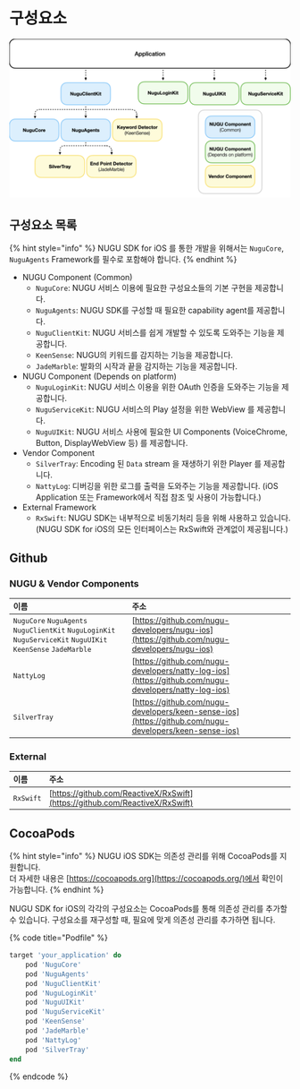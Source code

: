 # 구성요소

![](../../../.gitbook/assets/diagram.001.jpeg)

## 구성요소 목록

{% hint style="info" %}
NUGU SDK for iOS 를 통한 개발을 위해서는 `NuguCore`, `NuguAgents` Framework를 필수로 포함해야 합니다.
{% endhint %}

* NUGU Component \(Common\)
  * `NuguCore`: NUGU 서비스 이용에 필요한 구성요소들의 기본 구현을 제공합니다.
  * `NuguAgents`: NUGU SDK를 구성할 때 필요한 capability agent를 제공합니다.
  * `NuguClientKit`: NUGU 서비스를 쉽게 개발할 수 있도록 도와주는 기능을 제공합니다.
  * `KeenSense`: NUGU의 키워드를 감지하는 기능을 제공합니다.
  * `JadeMarble`: 발화의 시작과 끝을 감지하는 기능을 제공합니다.
* NUGU Component \(Depends on platform\)
  * `NuguLoginKit`: NUGU 서비스 이용을 위한 OAuth 인증을 도와주는 기능을 제공합니다.
  * `NuguServiceKit`: NUGU 서비스의 Play 설정을 위한 WebView 를 제공합니다.
  * `NuguUIKit`: NUGU 서비스 사용에 필요한 UI Components \(VoiceChrome, Button, DisplayWebView 등\) 를 제공합니다.
* Vendor Component
  * `SilverTray`: Encoding 된 `Data` stream 을 재생하기 위한 Player 를 제공합니다.
  * `NattyLog`: 디버깅을 위한 로그를 출력을 도와주는 기능을 제공합니다. \(iOS Application 또는 Framework에서 직접 참조 및 사용이 가능합니다.\)
* External Framework
  * `RxSwift`: NUGU SDK는 내부적으로 비동기처리 등을 위해 사용하고 있습니다.  \(NUGU SDK for iOS의 모든 인터페이스는 RxSwift와 관계없이 제공됩니다.\)

## Github

### NUGU & Vendor Components

| 이름 | 주소 |
| :--- | :--- |
| `NuguCore` `NuguAgents` `NuguClientKit` `NuguLoginKit` `NuguServiceKit` `NuguUIKit` `KeenSense` `JadeMarble` | [https://github.com/nugu-developers/nugu-ios](https://github.com/nugu-developers/nugu-ios) |
| `NattyLog` | [https://github.com/nugu-developers/natty-log-ios](https://github.com/nugu-developers/natty-log-ios) |
| `SilverTray` | [https://github.com/nugu-developers/keen-sense-ios](https://github.com/nugu-developers/keen-sense-ios) |

### External

| 이름 | 주소 |
| :--- | :--- |
| `RxSwift` | [https://github.com/ReactiveX/RxSwift](https://github.com/ReactiveX/RxSwift) |

## CocoaPods

{% hint style="info" %}
NUGU iOS SDK는 의존성 관리를 위해 CocoaPods를 지원합니다.  
더 자세한 내용은 [https://cocoapods.org](https://cocoapods.org/)에서 확인이 가능합니다.
{% endhint %}

NUGU SDK for iOS의 각각의 구성요소는 CocoaPods를 통해 의존성 관리를 추가할 수 있습니다. 구성요소를 재구성할 때, 필요에 맞게 의존성 관리를 추가하면 됩니다.

{% code title="Podfile" %}
```ruby
target 'your_application' do
    pod 'NuguCore'
    pod 'NuguAgents'
    pod 'NuguClientKit'
    pod 'NuguLoginKit'
    pod 'NuguUIKit'
    pod 'NuguServiceKit'
    pod 'KeenSense'
    pod 'JadeMarble'
    pod 'NattyLog'
    pod 'SilverTray'
end
```
{% endcode %}

